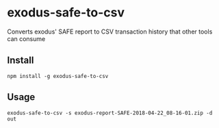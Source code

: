# exodus-safe-to-csv

Converts exodus' SAFE report to CSV transaction history that other tools can consume

## Install

`npm install -g exodus-safe-to-csv`

## Usage

`exodus-safe-to-csv -s exodus-report-SAFE-2018-04-22_08-16-01.zip -d out`
